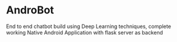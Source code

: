 # AndroBot
End to end chatbot build using Deep Learning techniques, complete working Native Android Application with flask server as backend

